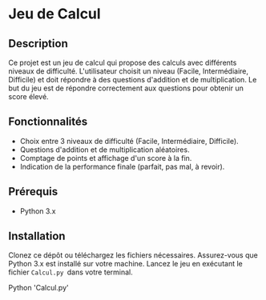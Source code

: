 # Jeu de Calcul

## Description
Ce projet est un jeu de calcul qui propose des calculs avec différents niveaux de difficulté. 
L'utilisateur choisit un niveau (Facile, Intermédiaire, Difficile) et doit répondre à des questions d'addition et de multiplication. 
Le but du jeu est de répondre correctement aux questions pour obtenir un score élevé.

## Fonctionnalités
- Choix entre 3 niveaux de difficulté (Facile, Intermédiaire, Difficile).
- Questions d'addition et de multiplication aléatoires.
- Comptage de points et affichage d'un score à la fin.
- Indication de la performance finale (parfait, pas mal, à revoir).

## Prérequis
- Python 3.x

## Installation
Clonez ce dépôt ou téléchargez les fichiers nécessaires.
Assurez-vous que Python 3.x est installé sur votre machine.
Lancez le jeu en exécutant le fichier `Calcul.py `dans votre terminal.

Python 'Calcul.py'
